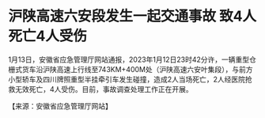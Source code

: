 # 沪陕高速六安段发生一起交通事故 致4人死亡4人受伤

1月13日，安徽省应急管理厅网站通报，2023年1月12日23时42分许，一辆重型仓栅式货车沿沪陕高速上行线至743KM+400M处（沪陕高速六安叶集段），与前方小型轿车及四川牌照重型半挂牵引车发生碰撞，造成2人当场死亡，2人经医院抢救无效死亡，4人受伤。目前，事故调查处理工作正在开展。

【来源：安徽省应急管理厅网站】

